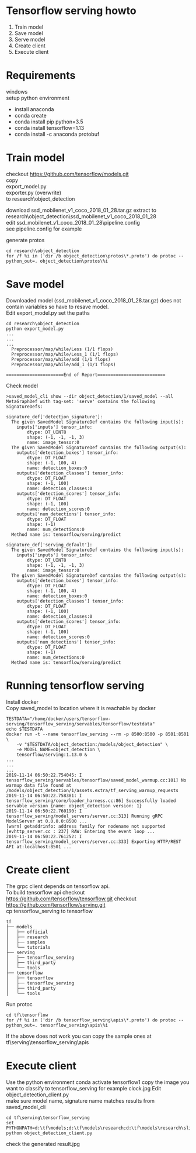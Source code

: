 # Tensorflow serving howto 

1. Train model
2. Save model 
3. Serve model 
4. Create client 
5. Execute client 

# Requirements

windows  
setup python environment  

* install anaconda 
* conda create 
* conda install pip python=3.5
* conda install tensorflow=1.13
* conda install -c anaconda protobuf  

# Train model 

checkout https://github.com/tensorflow/models.git  
copy  
export_model.py  
exporter.py (overwrite)  
to research\object_detection  

download ssd_mobilenet_v1_coco_2018_01_28.tar.gz extract to research\object_detection\ssd_mobilenet_v1_coco_2018_01_28  
edit ssd_mobilenet_v1_coco_2018_01_28\pipeline.config  
see pipeline.config for example  

generate protos  

```
cd research\object_detection
for /f %i in ('dir /b object_detection\protos\*.proto') do protoc --python_out=. object_detection\protos\%i
```

# Save model 

Downloaded model (ssd_mobilenet_v1_coco_2018_01_28.tar.gz) does not contain variables so have to resave model.  
Edit export_model.py set the paths  

```
cd research\object_detection
python export_model.py
...
...
...
  Preprocessor/map/while/Less (1/1 flops)
  Preprocessor/map/while/Less_1 (1/1 flops)
  Preprocessor/map/while/add (1/1 flops)
  Preprocessor/map/while/add_1 (1/1 flops)

======================End of Report==========================

```

Check model  

```
>saved_model_cli show --dir object_detection/1/saved_model --all
MetaGraphDef with tag-set: 'serve' contains the following SignatureDefs:

signature_def['detection_signature']:
  The given SavedModel SignatureDef contains the following input(s):
    inputs['inputs'] tensor_info:
        dtype: DT_UINT8
        shape: (-1, -1, -1, 3)
        name: image_tensor:0
  The given SavedModel SignatureDef contains the following output(s):
    outputs['detection_boxes'] tensor_info:
        dtype: DT_FLOAT
        shape: (-1, 100, 4)
        name: detection_boxes:0
    outputs['detection_classes'] tensor_info:
        dtype: DT_FLOAT
        shape: (-1, 100)
        name: detection_classes:0
    outputs['detection_scores'] tensor_info:
        dtype: DT_FLOAT
        shape: (-1, 100)
        name: detection_scores:0
    outputs['num_detections'] tensor_info:
        dtype: DT_FLOAT
        shape: (-1)
        name: num_detections:0
  Method name is: tensorflow/serving/predict

signature_def['serving_default']:
  The given SavedModel SignatureDef contains the following input(s):
    inputs['inputs'] tensor_info:
        dtype: DT_UINT8
        shape: (-1, -1, -1, 3)
        name: image_tensor:0
  The given SavedModel SignatureDef contains the following output(s):
    outputs['detection_boxes'] tensor_info:
        dtype: DT_FLOAT
        shape: (-1, 100, 4)
        name: detection_boxes:0
    outputs['detection_classes'] tensor_info:
        dtype: DT_FLOAT
        shape: (-1, 100)
        name: detection_classes:0
    outputs['detection_scores'] tensor_info:
        dtype: DT_FLOAT
        shape: (-1, 100)
        name: detection_scores:0
    outputs['num_detections'] tensor_info:
        dtype: DT_FLOAT
        shape: (-1)
        name: num_detections:0
  Method name is: tensorflow/serving/predict
```

# Running tensorflow serving

Install docker  
Copy saved_model to location where it is reachable by docker   

```
TESTDATA="/home/docker/users/tensorflow-serving/tensorflow_serving/servables/tensorflow/testdata"
echo $TESTDATA
docker run -t --name tensorflow_serving --rm -p 8500:8500 -p 8501:8501 \
    -v "$TESTDATA/object_detection:/models/object_detection" \
    -e MODEL_NAME=object_detection \
    tensorflow/serving:1.13.0 &
...
...
...	
2019-11-14 06:50:22.754045: I tensorflow_serving/servables/tensorflow/saved_model_warmup.cc:101] No warmup data file found at /models/object_detection/1/assets.extra/tf_serving_warmup_requests
2019-11-14 06:50:22.758381: I tensorflow_serving/core/loader_harness.cc:86] Successfully loaded servable version {name: object_detection version: 1}
2019-11-14 06:50:22.760190: I tensorflow_serving/model_servers/server.cc:313] Running gRPC ModelServer at 0.0.0.0:8500 ...
[warn] getaddrinfo: address family for nodename not supported
[evhttp_server.cc : 237] RAW: Entering the event loop ...
2019-11-14 06:50:22.761252: I tensorflow_serving/model_servers/server.cc:333] Exporting HTTP/REST API at:localhost:8501 ...

```

# Create client 

The grpc client depends on tensorflow api.  
To build tensorflow api checkout https://github.com/tensorflow/tensorflow.git
checkout https://github.com/tensorflow/serving.git  
cp tensorflow_serving to tensorflow   

```
tf
├── models
│   ├── official
│   ├── research
│   ├── samples
│   └── tutorials
├── serving
│   ├── tensorflow_serving
│   ├── third_party
│   └── tools
├── tensorflow
│   ├── tensorflow
│   ├── tensorflow_serving
│   ├── third_party
│   └── tools
```

Run protoc  

```
cd tf\tensorflow
for /f %i in ('dir /b tensorflow_serving\apis\*.proto') do protoc --python_out=. tensorflow_serving\apis\%i
```
If the above does not work you can copy the sample ones at tf\serving\tensorflow_serving\apis  


# Execute client 

Use the python environment 
conda activate tensorflow1 
copy the image you want to classify to tensorflow_serving for example clock.jpg 
Edit object_detection_client.py  
make sure model name, signature name matches results from saved_model_cli  

```
cd tf\serving\tensorflow_serving
set PYTHONPATH=d:\tf\models;d:\tf\models\research;d:\tf\models\research\slim;d:\tf\serving  
python object_detection_client.py 
```

check the generated result.jpg 

